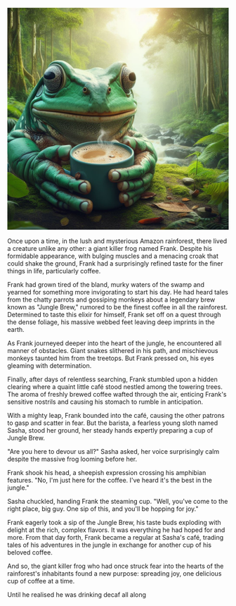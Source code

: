 ![Alt text](frog.jfif)


Once upon a time, in the lush and mysterious Amazon rainforest, there lived a creature unlike any other: a giant killer frog named Frank. Despite his formidable appearance, with bulging muscles and a menacing croak that could shake the ground, Frank had a surprisingly refined taste for the finer things in life, particularly coffee.

Frank had grown tired of the bland, murky waters of the swamp and yearned for something more invigorating to start his day. He had heard tales from the chatty parrots and gossiping monkeys about a legendary brew known as "Jungle Brew," rumored to be the finest coffee in all the rainforest. Determined to taste this elixir for himself, Frank set off on a quest through the dense foliage, his massive webbed feet leaving deep imprints in the earth.

As Frank journeyed deeper into the heart of the jungle, he encountered all manner of obstacles. Giant snakes slithered in his path, and mischievous monkeys taunted him from the treetops. But Frank pressed on, his eyes gleaming with determination.

Finally, after days of relentless searching, Frank stumbled upon a hidden clearing where a quaint little café stood nestled among the towering trees. The aroma of freshly brewed coffee wafted through the air, enticing Frank's sensitive nostrils and causing his stomach to rumble in anticipation.

With a mighty leap, Frank bounded into the café, causing the other patrons to gasp and scatter in fear. But the barista, a fearless young sloth named Sasha, stood her ground, her steady hands expertly preparing a cup of Jungle Brew.

"Are you here to devour us all?" Sasha asked, her voice surprisingly calm despite the massive frog looming before her.

Frank shook his head, a sheepish expression crossing his amphibian features. "No, I'm just here for the coffee. I've heard it's the best in the jungle."

Sasha chuckled, handing Frank the steaming cup. "Well, you've come to the right place, big guy. One sip of this, and you'll be hopping for joy."

Frank eagerly took a sip of the Jungle Brew, his taste buds exploding with delight at the rich, complex flavors. It was everything he had hoped for and more. From that day forth, Frank became a regular at Sasha's café, trading tales of his adventures in the jungle in exchange for another cup of his beloved coffee.

And so, the giant killer frog who had once struck fear into the hearts of the rainforest's inhabitants found a new purpose: spreading joy, one delicious cup of coffee at a time.

Until he realised he was drinking decaf all along

